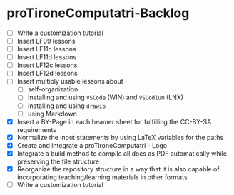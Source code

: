 # proTironeComputatri-Backlog

* [ ] Write a customization tutorial
* [ ] Insert LF09 lessons 
* [ ] Insert LF11c lessons 
* [ ] Insert LF11d lessons
* [ ] Insert LF12c lessons 
* [ ] Insert LF12d lessons
* [ ] Insert multiply usable lessons about
  * [ ] self-organization
  * [ ] installing and using `VSCode` (WIN) and `VSCodium` (LNX)
  * [ ] installing and using `drawio`
  * [ ] using Markdown
* [x] Insert a BY-Page in each beamer sheet for fulfilling the CC-BY-SA requirements
* [x] Normalize the input statements by using LaTeX variables for the paths
* [x] Create and integrate a proTironeComputatri - Logo
* [X] Integrate a build method to compile all docs as PDF automatically while preserving the file structure
* [X] Reorganize the repository structure in a way that it is also capable of incorporating teaching/learning materials in other formats
* [ ] Write a customization tutorial
